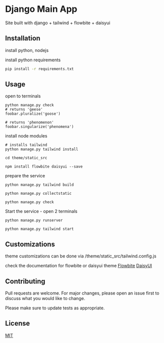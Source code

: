 # Django Main App

Site built with django + tailwind + flowbite + daisyui

## Installation

install python, nodejs


install python requirements

```bash
pip install -r requirements.txt
```

## Usage

open to terminals
```shell
python manage.py check
# returns 'geese'
foobar.pluralize('goose')

# returns 'phenomenon'
foobar.singularize('phenomena')
```


install node modules
```shell
# installs tailwind
python manage.py tailwind install

cd theme/static_src

npm install flowbite daisyui --save
```


prepare the service
```shell
python manage.py tailwind build

python manage.py collectstatic

python manage.py check
```

Start the service - open 2 terminals
```shell
python manage.py runserver

python manage.py tailwind start
```


## Customizations

theme customizations can be done via
/theme/static_src/tailwind.config.js

check the documentation for flowbite or daisyui theme
[Flowbite](https://flowbite.com/docs/customize/theming/)   [DaisyUI](https://daisyui.com/theme-generator/)

## Contributing

Pull requests are welcome. For major changes, please open an issue first
to discuss what you would like to change.

Please make sure to update tests as appropriate.

## License

[MIT](https://choosealicense.com/licenses/mit/)